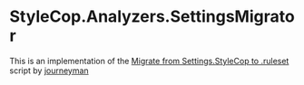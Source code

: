 # StyleCop.Analyzers.SettingsMigrator

This is an implementation of the [Migrate from Settings.StyleCop to .ruleset] script by [journeyman]

[Migrate from Settings.StyleCop to .ruleset]: http://fssnip.net/ss
[journeyman]: http://fssnip.net/authors/journeyman